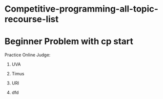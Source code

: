 # Competitive-programming-all-topic-recourse-list

# Beginner Problem with cp start

   Practice Online Judge:
        
   1. UVA

   2. Timus

   3. URI
   4. dfd
   
   
